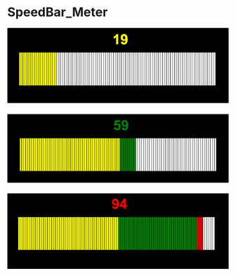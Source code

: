 # SpeedBar_Meter

![alt text](https://github.com/CriticalSolution/SpeedBar_Meter/blob/master/1.jpg)

![alt text](./2.jpg)

![alt text](./3.jpg)

